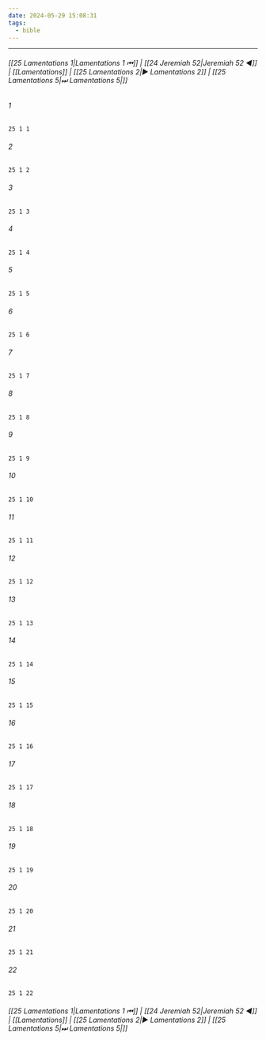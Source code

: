 ```yaml
---
date: 2024-05-29 15:08:31
tags:
  - bible
---
```

___

###### [[25 Lamentations 1|Lamentations 1 ⏮]] | [[24 Jeremiah 52|Jeremiah 52 ◀]] | [[Lamentations]] | [[25 Lamentations 2|▶ Lamentations 2]] | [[25 Lamentations 5|⏭ Lamentations 5|]]

###### 1
``` verse
25 1 1 
```
###### 2
``` verse
25 1 2 
```
###### 3
``` verse
25 1 3 
```
###### 4
``` verse
25 1 4 
```
###### 5
``` verse
25 1 5 
```
###### 6
``` verse
25 1 6 
```
###### 7
``` verse
25 1 7 
```
###### 8
``` verse
25 1 8 
```
###### 9
``` verse
25 1 9 
```
###### 10
``` verse
25 1 10 
```
###### 11
``` verse
25 1 11 
```
###### 12
``` verse
25 1 12 
```
###### 13
``` verse
25 1 13 
```
###### 14
``` verse
25 1 14 
```
###### 15
``` verse
25 1 15 
```
###### 16
``` verse
25 1 16 
```
###### 17
``` verse
25 1 17 
```
###### 18
``` verse
25 1 18 
```
###### 19
``` verse
25 1 19 
```
###### 20
``` verse
25 1 20 
```
###### 21
``` verse
25 1 21 
```
###### 22
``` verse
25 1 22 
```

###### [[25 Lamentations 1|Lamentations 1 ⏮]] | [[24 Jeremiah 52|Jeremiah 52 ◀]] | [[Lamentations]] | [[25 Lamentations 2|▶ Lamentations 2]] | [[25 Lamentations 5|⏭ Lamentations 5|]]

